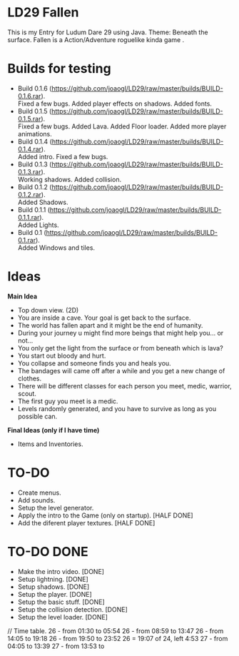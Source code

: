 LD29 Fallen
====

This is my Entry for Ludum Dare 29 using Java. Theme: Beneath the surface.
Fallen is a Action/Adventure roguelike kinda game .

Builds for testing
====
- Build 0.1.6 (https://github.com/joaogl/LD29/raw/master/builds/BUILD-0.1.6.rar). <br>
	Fixed a few bugs.
	Added player effects on shadows.
	Added fonts.
- Build 0.1.5 (https://github.com/joaogl/LD29/raw/master/builds/BUILD-0.1.5.rar). <br>
	Fixed a few bugs.
	Added Lava.
	Added Floor loader.
	Added more player animations.
- Build 0.1.4 (https://github.com/joaogl/LD29/raw/master/builds/BUILD-0.1.4.rar). <br> 
	Added intro.
	Fixed a few bugs.
- Build 0.1.3 (https://github.com/joaogl/LD29/raw/master/builds/BUILD-0.1.3.rar). <br> 
	Working shadows.
	Added collision.
- Build 0.1.2 (https://github.com/joaogl/LD29/raw/master/builds/BUILD-0.1.2.rar). <br> 
	Added Shadows.
- Build 0.1.1 (https://github.com/joaogl/LD29/raw/master/builds/BUILD-0.1.1.rar). <br> 
	Added Lights.
- Build 0.1 (https://github.com/joaogl/LD29/raw/master/builds/BUILD-0.1.rar). <br> 
	Added Windows and tiles.

**Ideas**
====
**Main Idea**
- Top down view. (2D)
- You are inside a cave. Your goal is get back to the surface.
- The world has fallen apart and it might be the end of humanity.
- During your journey u might find more beings that might help you... or not... 
- You only get the light from the surface or from beneath which is lava?
- You start out bloody and hurt.
- You collapse and someone finds you and heals you.
- The bandages will came off after a while and you get a new change of clothes.
- There will be different classes for each person you meet, medic, warrior, scout.
- The first guy you meet is a medic.
- Levels randomly generated, and you have to survive as long as you possible can.

**Final Ideas (only if I have time)**
- Items and Inventories.

TO-DO
====
- Create menus.
- Add sounds.
- Setup the level generator.
- Apply the intro to the Game (only on startup). [HALF DONE]
- Add the diferent player textures. [HALF DONE]

TO-DO DONE
====
- Make the intro video.  [DONE]
- Setup lightning. [DONE]
- Setup shadows. [DONE]
- Setup the player. [DONE]
- Setup the basic stuff. [DONE]
- Setup the collision detection. [DONE]
- Setup the level loader. [DONE]

// Time table.
26 - from 01:30 to 05:54
26 - from 08:59 to 13:47
26 - from 14:05 to 19:18
26 - from 19:50 to 23:52
   26 = 19:07 of 24, left 4:53
27 - from 04:05 to 13:39
27 - from 13:53 to 
